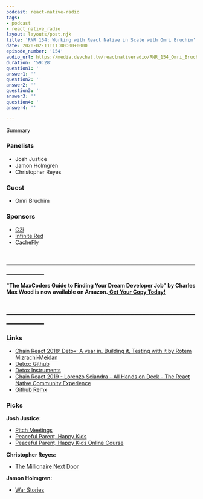 ```yaml
---
podcast: react-native-radio
tags:
- podcast
- react_native_radio
layout: layouts/post.njk
title: 'RNR 154: Working with React Native in Scale with Omri Bruchim'
date: 2020-02-11T11:00:00+0000
episode_number: '154'
audio_url: https://media.devchat.tv/reactnativeradio/RNR_154_Omri_Bruchim.mp3
duration: '59:28'
question1: ''
answer1: ''
question2: ''
answer2: ''
question3: ''
answer3: ''
question4: ''
answer4: ''

---
```

Summary

### **Panelists**

* Josh Justice
* Jamon Holmgren
* Christopher Reyes

### **Guest**

* Omri Bruchim

### **Sponsors**

* [G2i](https://www.g2i.co/?utm_source=React_Native_Radio&utm_medium=Podcast)
* [Infinite Red](http://radio.infinite.red/)
* [CacheFly](https://www.cachefly.com/)

## **____________________________________________________________**

**"The MaxCoders Guide to Finding Your Dream Developer Job" by Charles Max Wood is now available on Amazon.**[ **Get Your Copy Today!**](https://www.amazon.com/gp/product/B081MBL5C9/ref=as_li_ss_tl?ie=UTF8&linkCode=sl1&tag=devchattv-20&linkId=9d61363241636e2546ef46abba198746&language=en_US)

## **____________________________________________________________**

### **Links**

* [Chain React 2018: Detox: A year in. Building it, Testing with it by Rotem Mizrachi-Meidan](https://www.youtube.com/watch?v=aMheT1qL5Lk "https://www.youtube.com/watch?v=aMheT1qL5Lk")
* [Detox: Github](https://github.com/wix/Detox)
* [Detox Instruments](https://github.com/wix/DetoxInstruments)
* [Chain React 2019 - Lorenzo Sciandra - All Hands on Deck - The React Native Community Experience](https://www.youtube.com/watch?v=OVzMw3vYrDI "https://www.youtube.com/watch?v=OVzMw3vYrDI")
* [Github Remx](https://github.com/wix/remx "https://github.com/wix/remx")

### **Picks**

**Josh Justice:**

* [Pitch Meetings](https://www.youtube.com/playlist?list=PLRE-UFLEgWzBuOiqemhEI9b4gmmBbutnC)
* [Peaceful Parent, Happy Kids](https://www.amazon.com/Peaceful-Parent-Happy-Kids-Connecting/dp/0399160280)
* [Peaceful Parent, Happy Kids Online Course](https://courses.ahaparenting.com/peaceful-parenting-course)

**Christopher Reyes:**

* [The Millionaire Next Door](https://www.amazon.com/Millionaire-Next-Door-Surprising-Americas/dp/1589795474 "https://www.amazon.com/Millionaire-Next-Door-Surprising-Americas/dp/1589795474")

**Jamon Holmgren:**

* [War Stories](https://www.youtube.com/playlist?list=PLKBPwuu3eCYkScmqpD9xE7UZsszweVO0n)